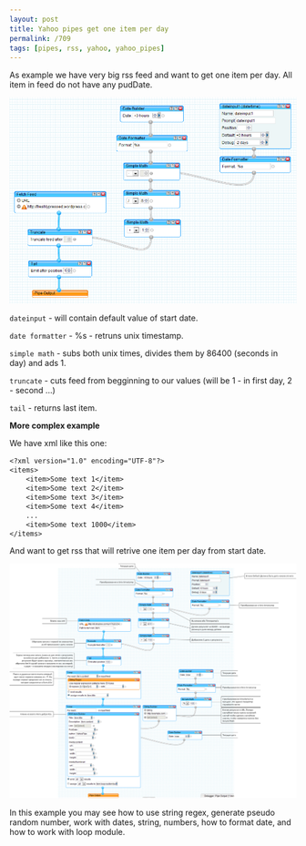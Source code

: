 ```yaml
---
layout: post
title: Yahoo pipes get one item per day
permalink: /709
tags: [pipes, rss, yahoo, yahoo_pipes]
---
```


As example we have very big rss feed and want to get one item per day. All item in feed do not have any pudDate.

![screenshot](/images/wp/117.png)

`dateinput` - will contain default value of start date.

`date formatter` - %s - retruns unix timestamp.

`simple math` - subs both unix times, divides them by 86400 (seconds in day) and ads 1.

`truncate` - cuts feed from begginning to our values (will be 1 - in first day, 2 - second ...)

`tail` - returns last item.

**More complex example**

We have xml like this one:

    <?xml version="1.0" encoding="UTF-8"?>
    <items>
        <item>Some text 1</item>
        <item>Some text 2</item>
        <item>Some text 3</item>
        <item>Some text 4</item>
        ...
        <item>Some text 1000</item>
    </items>

And want to get rss that will retrive one item per day from start date.

![screenshot](/images/wp/28.png)

In this example you may see how to use string regex, generate pseudo random number, work with dates, string, numbers, how to format date, and how to work with loop module.
